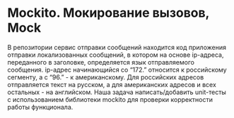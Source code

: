 # Mockito. Мокирование вызовов, Mock

В репозитории cервис отправки сообщений находится код приложения отправки локализованных сообщений, в котором на основе ip-адреса, переданного в заголовке, определяется язык отправляемого сообщения. ip-адрес начинающийся со “172.” относится к российскому сегменту, а с “96.” - к американскому. Для российских адресов отправляется текст на русском, а для американских адресов и всех остальных - на английском. Наша задача написать/добавить unit-тесты с использованием библиотеки mockito для проверки корректности работы функционала.